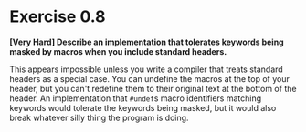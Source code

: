 # Exercise 0.8
__[Very Hard] Describe an implementation that tolerates keywords being masked by
macros when you include standard headers.__

This appears impossible unless you write a compiler that treats standard
headers as a special case.
You can undefine the macros at the top of your header, but you can't redefine
them to their original text at the bottom of the header. An implementation that
`#undef`s macro identifiers matching keywords would tolerate the keywords being
masked, but it would also break whatever silly thing the program is doing.
